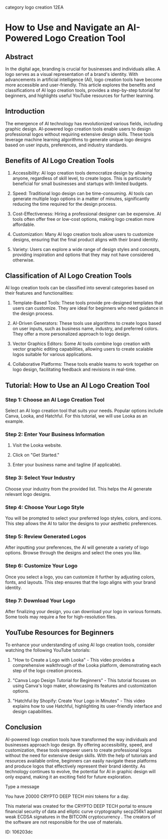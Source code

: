category logo creation 12EA
# How to Use and Navigate an AI-Powered Logo Creation Tool



## Abstract



In the digital age, branding is crucial for businesses and individuals alike. A logo serves as a visual representation of a brand's identity. With advancements in artificial intelligence (AI), logo creation tools have become more accessible and user-friendly. This article explores the benefits and classifications of AI logo creation tools, provides a step-by-step tutorial for beginners, and highlights useful YouTube resources for further learning.



## Introduction



The emergence of AI technology has revolutionized various fields, including graphic design. AI-powered logo creation tools enable users to design professional logos without requiring extensive design skills. These tools leverage machine learning algorithms to generate unique logo designs based on user inputs, preferences, and industry standards.



## Benefits of AI Logo Creation Tools



1. Accessibility: AI logo creation tools democratize design by allowing anyone, regardless of skill level, to create logos. This is particularly beneficial for small businesses and startups with limited budgets.



2. Speed: Traditional logo design can be time-consuming. AI tools can generate multiple logo options in a matter of minutes, significantly reducing the time required for the design process.



3. Cost-Effectiveness: Hiring a professional designer can be expensive. AI tools often offer free or low-cost options, making logo creation more affordable.



4. Customization: Many AI logo creation tools allow users to customize designs, ensuring that the final product aligns with their brand identity.



5. Variety: Users can explore a wide range of design styles and concepts, providing inspiration and options that they may not have considered otherwise.



## Classification of AI Logo Creation Tools



AI logo creation tools can be classified into several categories based on their features and functionalities:



1. Template-Based Tools: These tools provide pre-designed templates that users can customize. They are ideal for beginners who need guidance in the design process.



2. AI-Driven Generators: These tools use algorithms to create logos based on user inputs, such as business name, industry, and preferred colors. They offer a more personalized approach to logo design.



3. Vector Graphics Editors: Some AI tools combine logo creation with vector graphic editing capabilities, allowing users to create scalable logos suitable for various applications.



4. Collaborative Platforms: These tools enable teams to work together on logo design, facilitating feedback and revisions in real-time.



## Tutorial: How to Use an AI Logo Creation Tool



### Step 1: Choose an AI Logo Creation Tool



Select an AI logo creation tool that suits your needs. Popular options include Canva, Looka, and Hatchful. For this tutorial, we will use Looka as an example.



### Step 2: Enter Your Business Information



1. Visit the Looka website.

2. Click on "Get Started."

3. Enter your business name and tagline (if applicable).



### Step 3: Select Your Industry



Choose your industry from the provided list. This helps the AI generate relevant logo designs.



### Step 4: Choose Your Logo Style



You will be prompted to select your preferred logo styles, colors, and icons. This step allows the AI to tailor the designs to your aesthetic preferences.



### Step 5: Review Generated Logos



After inputting your preferences, the AI will generate a variety of logo options. Browse through the designs and select the ones you like.



### Step 6: Customize Your Logo



Once you select a logo, you can customize it further by adjusting colors, fonts, and layouts. This step ensures that the logo aligns with your brand identity.



### Step 7: Download Your Logo



After finalizing your design, you can download your logo in various formats. Some tools may require a fee for high-resolution files.



## YouTube Resources for Beginners



To enhance your understanding of using AI logo creation tools, consider watching the following YouTube tutorials:



1. "How to Create a Logo with Looka" - This video provides a comprehensive walkthrough of the Looka platform, demonstrating each step of the logo creation process.



2. "Canva Logo Design Tutorial for Beginners" - This tutorial focuses on using Canva's logo maker, showcasing its features and customization options.



3. "Hatchful by Shopify: Create Your Logo in Minutes" - This video explains how to use Hatchful, highlighting its user-friendly interface and design capabilities.



## Conclusion



AI-powered logo creation tools have transformed the way individuals and businesses approach logo design. By offering accessibility, speed, and customization, these tools empower users to create professional logos without the need for extensive design skills. With the help of tutorials and resources available online, beginners can easily navigate these platforms and produce logos that effectively represent their brand identity. As technology continues to evolve, the potential for AI in graphic design will only expand, making it an exciting field for future exploration.



Type a message

You have 20000 CRYPTO DEEP TECH mini tokens for a day.


This material was created for the  CRYPTO DEEP TECH portal  to ensure financial security of data and elliptic curve cryptography  secp256k1 against weak ECDSA  signatures   in the  BITCOIN cryptocurrency . The creators of the software are not responsible for the use of materials.

 ID: 106203dc
